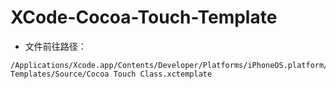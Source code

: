 # XCode-Cocoa-Touch-Template


- 文件前往路径：

```
/Applications/Xcode.app/Contents/Developer/Platforms/iPhoneOS.platform/Developer/Library/Xcode/Templates/File Templates/Source/Cocoa Touch Class.xctemplate
```

